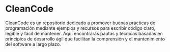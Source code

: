 # CleanCode
CleanCode es un repositorio dedicado a promover buenas prácticas de programación mediante ejemplos y recursos para escribir código claro, legible y fácil de mantener. Aquí encontrarás pautas y técnicas basadas en principios de desarrollo ágil que facilitan la comprensión y el mantenimiento del software a largo plazo.
